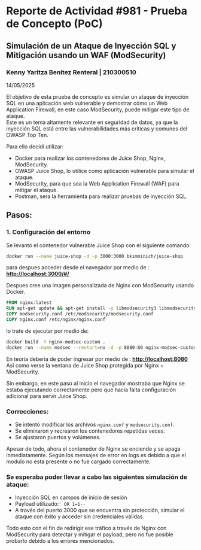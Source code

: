 # Reporte de Actividad #981 - Prueba de Concepto (PoC)  
## Simulación de un Ataque de Inyección SQL y Mitigación usando un WAF (ModSecurity)

### Kenny Yaritza Benitez Renteral | 210300510
14/05/2025

El objetivo de esta prueba de concepto es simular un ataque de inyección SQL en una aplicación web vulnerable y demostrar cómo un Web Application Firewall, en este caso ModSecurity, puede mitigar este tipo de ataque.  
Este es un tema altamente relevante en seguridad de datos, ya que la inyección SQL está entre las vulnerabilidades más críticas y comunes del OWASP Top Ten.

Para ello decidi utilizar:
* Docker para realizar los contenedores de Juice Shop, Nginx, ModSecurity.
* OWASP Juice Shop, lo utilice como aplicación vulnerable para simular el ataque.
* ModSecurity, para que sea la  Web Application Firewall (WAF) para mitigar el ataque.
* Postman, sera la herramienta para realizar pruebas de inyección SQL.

## Pasos:
### 1. Configuración del entorno

Se levantó el contenedor vulnerable Juice Shop con el siguiente comando:

```bash
docker run --name juice-shop -d -p 3000:3000 bkimminich/juice-shop
```
para despues acceder desde el navegador por medio de :
**[http://localhost:3000/#/](http://localhost:3000/#/)**

Despues cree una imagen personalizada de Nginx con ModSecurity usando Docker.

```Dockerfile
FROM nginx:latest
RUN apt-get update && apt-get install -y libmodsecurity3 libmodsecurity-dev
COPY modsecurity.conf /etc/modsecurity/modsecurity.conf
COPY nginx.conf /etc/nginx/nginx.conf
```

lo trate de ejecutar por medio de:

```bash
docker build -t nginx-modsec-custom .
docker run --name modsec --restart=no -d -p 8080:80 nginx-modsec-custom
```

En teoría deberia de poder ingresar por medio de : **[http://localhost:8080](http://localhost:8080)** 
Asi como verse la ventana de Juice Shop protegida por Nginx + ModSecurity.

Sin embargo, en este paso al inicio el navegador mostraba que Nginx se estaba ejecutando correctamente pero que hacía falta configuración adicional para servir Juice Shop.

### Correcciones:

* Se intentó modificar los archivos `nginx.conf` y `modsecurity.conf`.
* Se eliminaron y recrearon los contenedores repetidas veces.
* Se ajustaron puertos y volúmenes.

Apesar de todo, ahora el contenedor de Nginx se enciende y se apaga inmediatamente.
Según los mensajes de error en logs es debido a que el modulo no esta presente o no fue cargado correctamente.

### Se esperaba poder llevar a cabo las siguientes simulación de ataque:

 * Inyección SQL en campos de inicio de sesión
 * Payload utilizado:`' OR 1=1--`
 *  A través del puerto 3000 que se encuentra sin protección, simular el ataque con éxito y acceder sin credenciales válidas.

Todo esto con el fin de redirigir ese tráfico a través de Nginx con ModSecurity para detectar y mitigar el payload, pero no fue posible probarlo debido a los errores mencionados.
